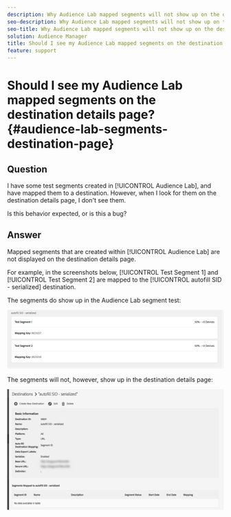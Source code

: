 ```yaml
---
description: Why Audience Lab mapped segments will not show up on the destination details page.
seo-description: Why Audience Lab mapped segments will not show up on the destination details page.
seo-title: Why Audience Lab mapped segments will not show up on the destination details page.
solution: Audience Manager
title: Should I see my Audience Lab mapped segments on the destination details page?
feature: support
---
```


# Should I see my Audience Lab mapped segments on the destination details page? {#audience-lab-segments-destination-page}

## Question

I have some test segments created in [!UICONTROL Audience Lab], and have mapped them to a destination. However, when I look for them on the destination details page, I don't see them.

Is this behavior expected, or is this a bug?

## Answer

Mapped segments that are created within [!UICONTROL Audience Lab] are not displayed on the destination details page.

For example, in the screenshots below, [!UICONTROL Test Segment 1] and [!UICONTROL Test Segment 2] are mapped to the [!UICONTROL autofill SID - serialized] destination.

The segments do show up in the Audience Lab segment test:

![Image of Audience Lab Segment view](assets/should_i_see_my_aamlab01.png)

The segments will not, however, show up in the destination details page:

![Image of the destination details page](assets/should_i_see_my_aamlab02.png)